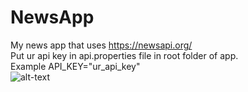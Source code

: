 # NewsApp
My news app that uses https://newsapi.org/
</br>Put ur api key in api.properties file in root folder of app.
</br>Example API_KEY="ur_api_key"
</br>![alt-text](https://github.com/brrcd/brrcd/blob/main/newsapp.gif)

